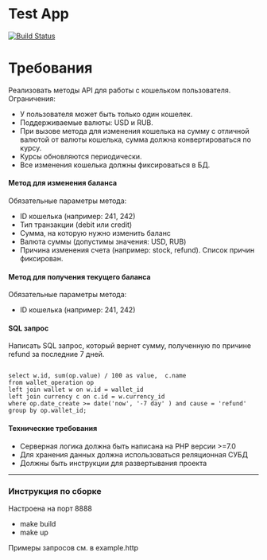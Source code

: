 Test App
====================

[![Build Status](https://travis-ci.org/dimajolkin/test-wallet.svg?branch=master)](https://travis-ci.org/dimajolkin/test-wallet)

# Требования

Реализовать методы API для работы с кошельком пользователя. Ограничения:
* У пользователя может быть только один кошелек.
* Поддерживаемые валюты: USD и RUB.
* При вызове метода для изменения кошелька на сумму с отличной валютой от валюты кошелька, сумма должна конвертироваться по курсу. 
* Курсы обновляются периодически.
* Все изменения кошелька должны фиксироваться в БД.

#### Метод для изменения баланса

Обязательные параметры метода:
* ID кошелька (например: 241, 242)
* Тип транзакции (debit или credit)
* Сумма, на которую нужно изменить баланс
* Валюта суммы (допустимы значения: USD, RUB)
* Причина изменения счета (например: stock, refund). Список причин фиксирован.

#### Метод для получения текущего баланса 
Обязательные параметры метода:
* ID кошелька (например: 241, 242)

#### SQL запрос
Написать SQL запрос, который вернет сумму, полученную по причине refund за последние 7 дней.
```sqlite

select w.id, sum(op.value) / 100 as value,  c.name
from wallet_operation op
left join wallet w on w.id = wallet_id
left join currency c on c.id = w.currency_id
where op.date_create >= date('now', '-7 day' ) and cause = 'refund'
group by op.wallet_id;

```

#### Технические требования
* Серверная логика должна быть написана на PHP версии >=7.0
* Для хранения данных должна использоваться реляционная СУБД
* Должны быть инструкции для развертывания проекта


----
 ### Инструкция по сборке
 Настроена на порт 8888
 
 * make build
 * make up
 
 Примеры запросов см. в example.http
